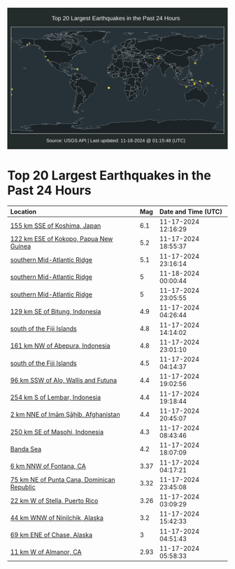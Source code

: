 ![Map](./map.png)

# Top 20 Largest Earthquakes in the Past 24 Hours

| Location | Mag | Date and Time (UTC) |
|:---|:---|:---|
| [155 km SSE of Koshima, Japan](https://earthquake.usgs.gov/earthquakes/eventpage/us7000nsa3) | 6.1 | 11-17-2024 12:16:29 |
| [122 km ESE of Kokopo, Papua New Guinea](https://earthquake.usgs.gov/earthquakes/eventpage/us7000nsaz) | 5.2 | 11-17-2024 18:55:37 |
| [southern Mid-Atlantic Ridge](https://earthquake.usgs.gov/earthquakes/eventpage/us7000nsbw) | 5.1 | 11-17-2024 23:16:14 |
| [southern Mid-Atlantic Ridge](https://earthquake.usgs.gov/earthquakes/eventpage/us7000nsc0) | 5 | 11-18-2024 00:00:44 |
| [southern Mid-Atlantic Ridge](https://earthquake.usgs.gov/earthquakes/eventpage/us7000nsbu) | 5 | 11-17-2024 23:05:55 |
| [129 km SE of Bitung, Indonesia](https://earthquake.usgs.gov/earthquakes/eventpage/us7000ns8i) | 4.9 | 11-17-2024 04:26:44 |
| [south of the Fiji Islands](https://earthquake.usgs.gov/earthquakes/eventpage/us7000nsac) | 4.8 | 11-17-2024 14:14:02 |
| [161 km NW of Abepura, Indonesia](https://earthquake.usgs.gov/earthquakes/eventpage/us7000nsbt) | 4.8 | 11-17-2024 23:01:10 |
| [south of the Fiji Islands](https://earthquake.usgs.gov/earthquakes/eventpage/us7000ns8g) | 4.5 | 11-17-2024 04:14:37 |
| [96 km SSW of Alo, Wallis and Futuna](https://earthquake.usgs.gov/earthquakes/eventpage/us7000nsb2) | 4.4 | 11-17-2024 19:02:56 |
| [254 km S of Lembar, Indonesia](https://earthquake.usgs.gov/earthquakes/eventpage/us7000nsb3) | 4.4 | 11-17-2024 19:18:44 |
| [2 km NNE of Imām Şāḩib, Afghanistan](https://earthquake.usgs.gov/earthquakes/eventpage/us7000nsbe) | 4.4 | 11-17-2024 20:45:07 |
| [250 km SE of Masohi, Indonesia](https://earthquake.usgs.gov/earthquakes/eventpage/us7000ns94) | 4.3 | 11-17-2024 08:43:46 |
| [Banda Sea](https://earthquake.usgs.gov/earthquakes/eventpage/us7000nsax) | 4.2 | 11-17-2024 18:07:09 |
| [6 km NNW of Fontana, CA](https://earthquake.usgs.gov/earthquakes/eventpage/ci40794407) | 3.37 | 11-17-2024 04:17:21 |
| [75 km NE of Punta Cana, Dominican Republic](https://earthquake.usgs.gov/earthquakes/eventpage/pr71466023) | 3.32 | 11-17-2024 23:45:08 |
| [22 km W of Stella, Puerto Rico](https://earthquake.usgs.gov/earthquakes/eventpage/pr71465968) | 3.26 | 11-17-2024 03:09:29 |
| [44 km WNW of Ninilchik, Alaska](https://earthquake.usgs.gov/earthquakes/eventpage/ak024ess8bru) | 3.2 | 11-17-2024 15:42:33 |
| [69 km ENE of Chase, Alaska](https://earthquake.usgs.gov/earthquakes/eventpage/ak024eslqibx) | 3 | 11-17-2024 04:51:43 |
| [11 km W of Almanor, CA](https://earthquake.usgs.gov/earthquakes/eventpage/nc75087236) | 2.93 | 11-17-2024 05:58:33 |
